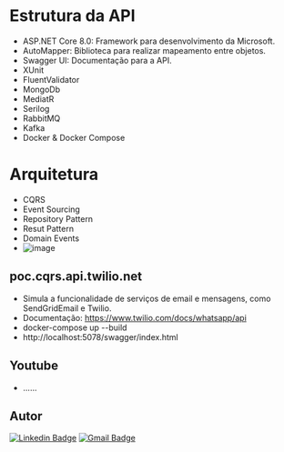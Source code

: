 # Estrutura da API
- ASP.NET Core 8.0: Framework para desenvolvimento da Microsoft.
- AutoMapper: Biblioteca para realizar mapeamento entre objetos.
- Swagger UI: Documentação para a API.
- XUnit
- FluentValidator
- MongoDb
- MediatR
- Serilog
- RabbitMQ
- Kafka
- Docker & Docker Compose

# Arquitetura
- CQRS
- Event Sourcing
- Repository Pattern
- Resut Pattern
- Domain Events
- ![image](https://github.com/gfmaurila/poc.cqrs.api.mock.net8/assets/5544035/5d4b23a7-eff4-4c38-87a3-9d88f1aa47e5)





## poc.cqrs.api.twilio.net
- Simula a funcionalidade de serviços de email e mensagens, como SendGridEmail e Twilio.
- Documentação: https://www.twilio.com/docs/whatsapp/api
- docker-compose up --build
- http://localhost:5078/swagger/index.html

## Youtube
- ......

## Autor

[![Linkedin Badge](https://img.shields.io/badge/-Guilherme_Figueiras_Maurila-blue?style=flat-square&logo=Linkedin&logoColor=white&link=https://www.linkedin.com/in/guilherme-maurila)](https://www.linkedin.com/in/guilherme-maurila)
[![Gmail Badge](https://img.shields.io/badge/-gfmaurila@gmail.com-c14438?style=flat-square&logo=Gmail&logoColor=white&link=mailto:gfmaurila@gmail.com)](mailto:gfmaurila@gmail.com)


